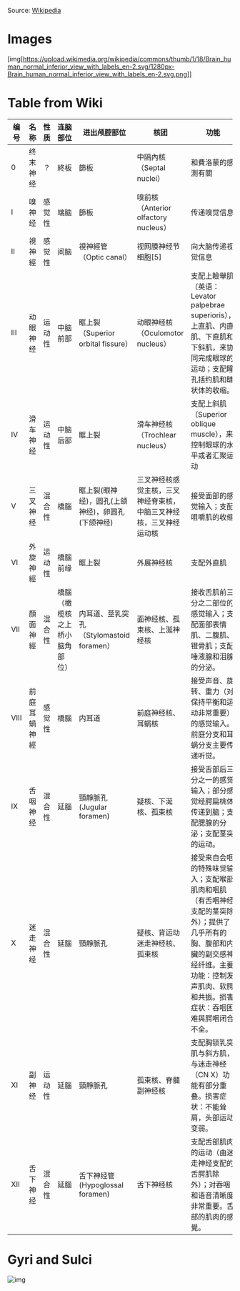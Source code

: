 Source: [Wikipedia](https://zh.wikipedia.org/wiki/%E8%84%91%E7%A5%9E%E7%BB%8F)

# Images

[img[https://upload.wikimedia.org/wikipedia/commons/thumb/1/18/Brain_human_normal_inferior_view_with_labels_en-2.svg/1280px-Brain_human_normal_inferior_view_with_labels_en-2.svg.png]]

# Table from Wiki

| 编号   | 名称     | 性质  | 连脑部位            | 进出颅腔部位                         | 核团                                | 功能                                                                                                |
|------|--------|-----|-----------------|--------------------------------|-----------------------------------|---------------------------------------------------------------------------------------------------|
| 0    | 终末神经   | ？   | 終板              | 篩板                             | 中隔內核（Septal nuclei）               | 和費洛蒙的感測有關                                                                                         |
| I    | 嗅神经    | 感觉性 | 端脑              | 篩板                             | 嗅前核（Anterior olfactory nucleus）   | 传递嗅觉信息                                                                                            |
| II   | 視神經    | 感觉性 | 间脑              | 視神經管（Optic canal）              | 视网膜神经节细胞[5]                       | 向大脑传递视觉信息                                                                                         |
| III  | 动眼神经   | 运动性 | 中脑前部            | 眶上裂（Superior orbital fissure）  | 动眼神经核（Oculomotor nucleus）         | 支配上瞼舉肌（英语：Levator palpebrae superioris），上直肌、内直肌、下直肌和下斜肌，来协同完成眼球的运动；支配瞳孔括约肌和睫状体的收缩。                |
| IV   | 滑车神经   | 运动性 | 中脑后部            | 眶上裂                            | 滑车神经核（Trochlear nucleus）          | 支配上斜肌（Superior oblique muscle），来控制眼球的水平或者汇聚运动                                                     |
| V    | 三叉神经   | 混合性 | 橋腦              | 眶上裂(眼神经)，圆孔(上颌神经)，卵圆孔(下颌神经)    | 三叉神经核感觉主核，三叉神经脊束核，中脑三叉神经核，三叉神经运动核 | 接受面部的感觉输入；支配咀嚼肌的收缩                                                                                |
| VI   | 外旋神經   | 运动性 | 橋腦前缘            | 眶上裂                            | 外展神经核                             | 支配外直肌                                                                                             |
| VII  | 顏面神經   | 混合性 | 橋腦（橄榄核之上桥小脑角部位） | 内耳道、莖乳突孔（Stylomastoid foramen） | 面神经核、孤束核、上涎神经核                    | 接收舌肌前三分之二部位的感觉输入；支配面部表情肌、二腹肌、镫骨肌；支配唾液腺和泪腺的分泌。                                                     |
| VIII | 前庭耳蝸神經 | 感觉性 | 橋腦              | 内耳道                            | 前庭神经核、耳蜗核                         | 接受声音、旋转、重力（对保持平衡和运动非常重要）的感觉输入。前庭分支和耳蜗分支主要传递听觉。                                                    |
| IX   | 舌咽神经   | 混合性 | 延腦              | 頸靜脈孔(Jugular foramen)          | 疑核、下涎核、孤束核                        | 接受舌部后三分之一的感觉输入；部分感觉经腭扁桃体传递到脑；支配腮腺的分泌；支配茎突的运动。                                                     |
| X    | 迷走神经   | 混合性 | 延腦              | 頸靜脈孔                           | 疑核、背运动迷走神经核、孤束核                   | 接受来自会咽的特殊味觉输入；支配喉部肌肉和咽肌（有舌咽神经支配的茎突除外）；提供了几乎所有的胸、腹部和内臟的副交感神经纤维。主要功能：控制发声肌肉、软腭和共振。损害症状：吞咽困难與腭咽闭合不全。 |
| XI   | 副神经    | 运动性 | 延腦              | 頸靜脈孔                           | 孤束核、脊髓副神经核                        | 支配胸锁乳突肌与斜方肌，与迷走神经（CN X）功能有部分重叠。损害症状：不能耸肩，头部运动变弱。                                                  |
| XII  | 舌下神经   | 混合性 | 延腦              | 舌下神经管(Hypoglossal foramen)     | 舌下神经核                             | 支配舌部肌肉的运动（由迷走神经支配的舌腭肌除外）；对吞咽和语音清晰度非常重要。舌部的肌肉的感覺。                                                  |


# Gyri and Sulci

![img](https://www.pngitem.com/pimgs/m/229-2294200_gyri-and-sulci-hd-png-download.png)

